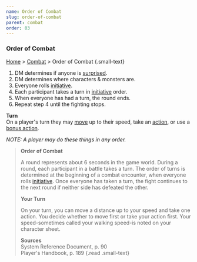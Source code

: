 ```yaml
---
name: Order of Combat
slug: order-of-combat
parent: combat
order: 03
---
```

### Order of Combat
[Home](dm-operations-center) > [Combat](combat) > Order of Combat {.small-text}

1. DM determines if anyone is [surprised](surprised).
2. DM determines where characters & monsters are.
3. Everyone rolls [initiative](initiative).
4. Each participant takes a turn in [initiative](initiative) order.
5. When everyone has had a turn, the round ends.
6. Repeat step 4 until the fighting stops.

**Turn**<br/>
On a player's turn they may [move](movement) up to their speed, take an [action](action), or use a [bonus action](bonus-action).

*NOTE: A player may do these things in any order.*

>**Order of Combat**
>
> A round represents about 6 seconds in the game world. During a round, each participant in a battle takes a turn. The order of turns is determined at the beginning of a combat encounter, when everyone rolls [initiative](initiative). Once everyone has taken a turn, the fight continues to the next round if neither side has defeated the other.
>
> **Your Turn**
>
> On your turn, you can move a distance up to your speed and take one action. You decide whether to move first or take your action first. Your speed-sometimes called your walking speed-is noted on your character sheet. 
>
> **Sources** <br/>
> System Reference Document, p. 90  
> Player's Handbook, p. 189
{.read .small-text}